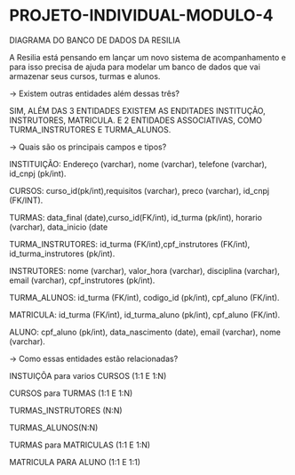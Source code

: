 # PROJETO-INDIVIDUAL-MODULO-4
DIAGRAMA DO BANCO DE DADOS DA RESILIA


A Resilia está pensando em lançar um novo sistema de acompanhamento e para isso precisa de ajuda para modelar um
banco de dados que vai armazenar seus cursos, turmas e alunos.


-> Existem outras entidades além dessas três?

SIM, ALÉM DAS 3 ENTIDADES EXISTEM AS ENDITADES INSTITUÇÃO, INSTRUTORES, MATRICULA.
E 2 ENTIDADES ASSOCIATIVAS, COMO TURMA_INSTRUTORES E TURMA_ALUNOS.

-> Quais são os principais campos e tipos?
 
INSTITUIÇÃO: Endereço (varchar), nome (varchar), telefone (varchar), id_cnpj (pk/int).

CURSOS: curso_id(pk/int),requisitos (varchar), preco (varchar), id_cnpj (FK/INT).

TURMAS: data_final (date),curso_id(FK/int), id_turma (pk/int), horario (varchar), data_inicio (date

TURMA_INSTRUTORES: id_turma (FK/int),cpf_instrutores (FK/int), id_turma_instrutores (pk/int).

INSTRUTORES: nome (varchar), valor_hora (varchar), disciplina (varchar), email (varchar), cpf_instrutores (pk/int).

TURMA_ALUNOS: id_turma (FK/int), codigo_id (pk/int), cpf_aluno (FK/int).

MATRICULA: id_turma (FK/int), id_turma_aluno (pk/int), cpf_aluno (FK/int).

ALUNO: cpf_aluno (pk/int), data_nascimento (date), email (varchar), nome  (varchar).



-> Como essas entidades estão relacionadas?

 INSTUIÇÕA para varios CURSOS (1:1 E 1:N)
 
 CURSOS para TURMAS (1:1 E 1:N)
 
 TURMAS_INSTRUTORES (N:N)
 
 TURMAS_ALUNOS(N:N)
 
 TURMAS para MATRICULAS (1:1 E 1:N)

MATRICULA PARA ALUNO (1:1 E 1:1)
 
